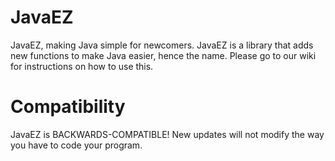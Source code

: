 # JavaEZ
JavaEZ, making Java simple for newcomers.
JavaEZ is a library that adds new functions to make Java easier, hence the name. Please go to our wiki for instructions on how to use this.
# Compatibility
JavaEZ is BACKWARDS-COMPATIBLE! New updates will not modify the way you have to code your program.
